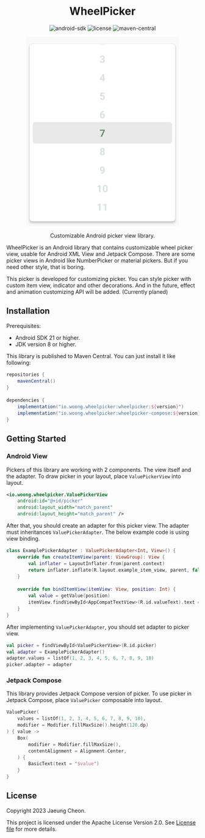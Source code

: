 <h1 align="center">WheelPicker</h1>

<p align="center">
    <img alt="android-sdk" src="https://img.shields.io/badge/android-21+-brightgreen?logo=android">
    <img alt="license" src="https://img.shields.io/badge/license-Apache%20License%202.0-blue">
    <img alt="maven-central" src="https://img.shields.io/maven-central/v/io.woong.wheelpicker/wheelpicker">
</p>
<p align="center">
    <img src="./screenshots/example.png" width="400">
</p>
<p align="center">Customizable Android picker view library.</p>

WheelPicker is an Android library that contains customizable wheel picker view, usable for Android XML
View and Jetpack Compose. There are some picker views in Android like NumberPicker or material pickers.
But if you need other style, that is boring.

This picker is developed for customizing picker. You can style picker with custom item view, indicator
and other decorations. And in the future, effect and animation customizing API will be added. (Currently planed)

## Installation

Prerequisites:
- Android SDK 21 or higher.
- JDK version 8 or higher.

This library is published to Maven Central. You can just install it like following:

```groovy
repositories {
    mavenCentral()
}

dependencies {
    implementation("io.woong.wheelpicker:wheelpicker:${version}")
    implementation("io.woong.wheelpicker:wheelpicker-compose:${version}")
}
```

## Getting Started

### Android View

Pickers of this library are working with 2 components. The view itself and the adapter.
To draw picker in your layout, place `ValuePickerView` into layout.

```xml
<io.woong.wheelpicker.ValuePickerView
    android:id="@+id/picker"
    android:layout_width="match_parent"
    android:layout_height="match_parent" />
```

After that, you should create an adapter for this picker view. The adapter must inheritances
`ValuePickerAdapter`. The below example code is using view binding.

```kotlin
class ExamplePickerAdapter : ValuePickerAdapter<Int, View>() {
    override fun createItemView(parent: ViewGroup): View {
        val inflater = LayoutInflater.from(parent.context)
        return inflater.inflate(R.layout.example_item_view, parent, false)
    }

    override fun bindItemView(itemView: View, position: Int) {
        val value = getValue(position)
        itemView.findViewById<AppCompatTextView>(R.id.valueText).text = value.toString()
    }
}
```

After implementing `ValuePickerAdapter`, you should set adapter to picker view.

```kotlin
val picker = findViewById<ValuePickerView>(R.id.picker)
val adapter = ExamplePickerAdapter()
adapter.values = listOf(1, 2, 3, 4, 5, 6, 7, 8, 9, 10)
picker.adapter = adapter
```

### Jetpack Compose

This library provides Jetpack Compose version of picker. To use picker in Jetpack Compose, place
`ValuePicker` composable into layout.

```kotlin
ValuePicker(
    values = listOf(1, 2, 3, 4, 5, 6, 7, 8, 9, 10),
    modifier = Modifier.fillMaxSize().height(120.dp)
) { value ->
    Box(
        modifier = Modifier.fillMaxSize(),
        contentAlignment = Alignment.Center,
    ) {
        BasicText(text = "$value")
    }
}
```

## License

Copyright 2023 Jaeung Cheon.

This project is licensed under the Apache License Version 2.0.
See [License file](./LICENSE.txt) for more details.
